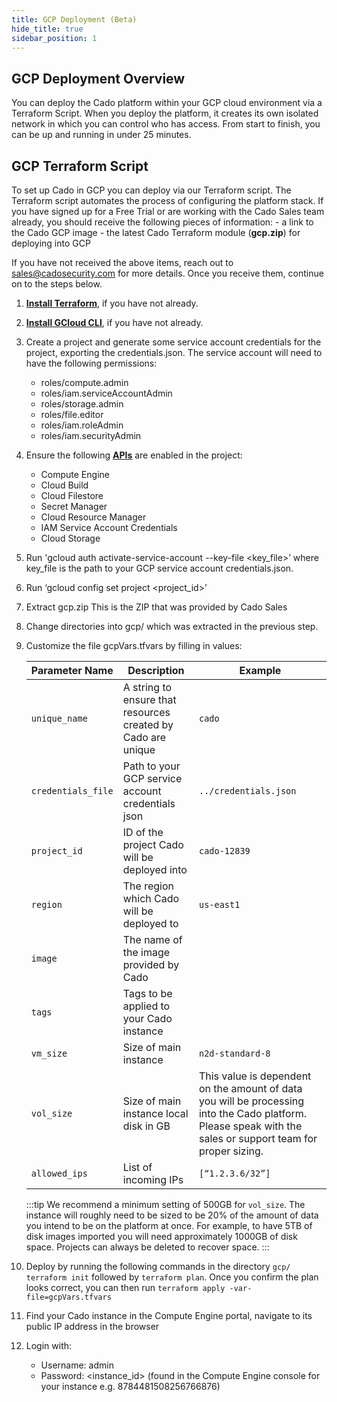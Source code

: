 ```yaml
---
title: GCP Deployment (Beta)
hide_title: true
sidebar_position: 1
---
```

## GCP Deployment Overview
You can deploy the Cado platform within your GCP cloud environment via a Terraform Script. When you deploy the platform, it creates its own isolated network in which you can control who has access.  From start to finish, you can be up and running in under 25 minutes.
## GCP Terraform Script
To set up Cado in GCP you can deploy via our Terraform script.  The Terraform script automates the process of configuring the platform stack.
If you have signed up for a Free Trial or are working with the Cado Sales team already, you should receive the following pieces of information:
    - a link to the Cado GCP image
    - the latest Cado Terraform module (**gcp.zip**) for deploying into GCP

If you have not received the above items, reach out to sales@cadosecurity.com for more details.  Once you receive them, continue on to the steps below.
1. **[Install Terraform](https://learn.hashicorp.com/tutorials/terraform/install-cli)**, if you have not already.
2. **[Install GCloud CLI](https://cloud.google.com/sdk/docs/install)**, if you have not already.
3. Create a project and generate some service account credentials for the project, exporting the credentials.json. The service account will need to have the following permissions:
    - roles/compute.admin
    - roles/iam.serviceAccountAdmin
    - roles/storage.admin
    - roles/file.editor
    - roles/iam.roleAdmin
    - roles/iam.securityAdmin
4. Ensure the following **[APIs](https://console.cloud.google.com/apis/library)** are enabled in the project:
    - Compute Engine
    - Cloud Build
    - Cloud Filestore
    - Secret Manager
    - Cloud Resource Manager
    - IAM Service Account Credentials
    - Cloud Storage
5. Run 'gcloud auth activate-service-account --key-file <key_file>’ where key_file is the path to your GCP service account credentials.json. 
6. Run ‘gcloud config set project <project_id>’
7. Extract gcp.zip This is the ZIP that was provided by Cado Sales
8. Change directories into gcp/ which was extracted in the previous step.
9. Customize the file gcpVars.tfvars by filling in values:

    | Parameter Name | Description | Example |
    | -------------- | ----------- | ------- |
    | `unique_name` | A string to ensure that resources created by Cado are unique | `cado` |
    | `credentials_file` | Path to your GCP service account credentials json | `../credentials.json` |
    | `project_id` | ID of the project Cado will be deployed into | `cado-12839`  |
    | `region` | The region which Cado will be deployed to | `us-east1` |
    | `image` | The name of the image provided by Cado ||
    | `tags` | Tags to be applied to your Cado instance ||
    | `vm_size` | Size of main instance | `n2d-standard-8` |
    | `vol_size` | Size of main instance local disk in GB | This value is dependent on the amount of data you will be processing into the Cado platform. Please speak with the sales or support team for proper sizing. |
    | `allowed_ips` | List of incoming IPs  | `[“1.2.3.6/32”]` |
    :::tip
     We recommend a minimum setting of 500GB for `vol_size`. The instance will roughly need to be sized to be 20% of the amount of data you intend to be on the platform at once. For example, to have 5TB of disk images imported you will need approximately 1000GB of disk space. Projects can always be deleted to recover space.
    :::
10. Deploy by running the following commands in the directory `gcp/`
    `terraform init` followed by `terraform plan`.  Once you confirm the plan looks correct, you can then run `terraform apply -var-file=gcpVars.tfvars`
11. Find your Cado instance in the Compute Engine portal, navigate to its public IP address in the browser
12. Login with:
    - Username: admin
    - Password: <instance_id> (found in the Compute Engine console for your instance e.g. 8784481508256766876)